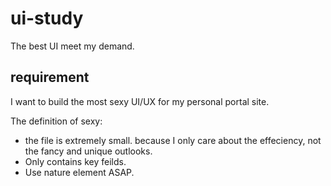 # ui-study
The best UI meet my demand.
## requirement
I want to build the most sexy UI/UX for my personal portal site.

The definition of sexy:
* the file is extremely small. because I only care about the effeciency, not the fancy and unique outlooks.
 * Only contains key feilds.
 * Use nature element ASAP.

